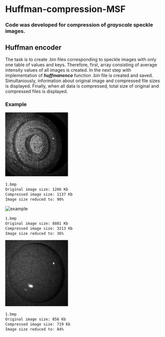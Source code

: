 # Huffman-compression-MSF
### Code was developed for compression of **_grayscale_** speckle images. 
## Huffman encoder
The task is to create .bin files corresponding to speckle images with only one table of values and keys. Therefore, first, array consisting of average intensity values  of all images is created. In the next step with implementation of **_huffmanenco_** function .bin file is created and saved. Simultaniously, information about original image and compressed file sizes is displayed. Finally, when all data is compressed, total size of original and compressed files is displayed.
### Example

<img src="example%201.bmp" alt="example" width="200"/>

```console
1.bmp
Original image size: 1266 Kb
Compressed image size: 1137 Kb
Image size reduced to: 90% 
```

<img src="example%202.bmp" alt="example" width="400"/>

```console
1.bmp
Original image size: 8881 Kb
Compressed image size: 3213 Kb
Image size reduced to: 36% 
```

<img src="example%203.bmp" alt="example" width="200"/>

```console
1.bmp
Original image size: 856 Kb
Compressed image size: 719 Kb
Image size reduced to: 84% 
```
